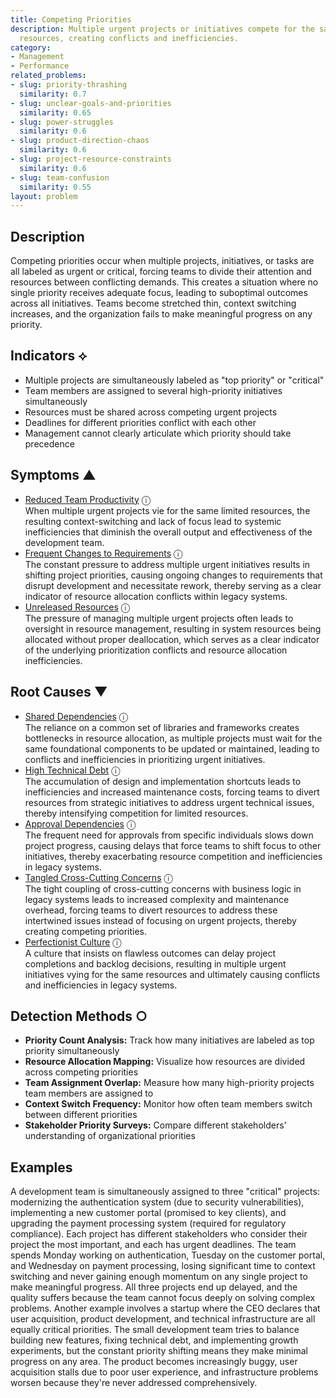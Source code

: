 ```yaml
---
title: Competing Priorities
description: Multiple urgent projects or initiatives compete for the same limited
  resources, creating conflicts and inefficiencies.
category:
- Management
- Performance
related_problems:
- slug: priority-thrashing
  similarity: 0.7
- slug: unclear-goals-and-priorities
  similarity: 0.65
- slug: power-struggles
  similarity: 0.6
- slug: product-direction-chaos
  similarity: 0.6
- slug: project-resource-constraints
  similarity: 0.6
- slug: team-confusion
  similarity: 0.55
layout: problem
---
```


## Description

Competing priorities occur when multiple projects, initiatives, or tasks are all labeled as urgent or critical, forcing teams to divide their attention and resources between conflicting demands. This creates a situation where no single priority receives adequate focus, leading to suboptimal outcomes across all initiatives. Teams become stretched thin, context switching increases, and the organization fails to make meaningful progress on any priority.


## Indicators ⟡

- Multiple projects are simultaneously labeled as "top priority" or "critical"
- Team members are assigned to several high-priority initiatives simultaneously
- Resources must be shared across competing urgent projects
- Deadlines for different priorities conflict with each other
- Management cannot clearly articulate which priority should take precedence


## Symptoms ▲

- [Reduced Team Productivity](reduced-team-productivity.md) <span class="info-tooltip" title="Confidence: 0.437, Strength: 0.666">ⓘ</span>
<br/>  When multiple urgent projects vie for the same limited resources, the resulting context-switching and lack of focus lead to systemic inefficiencies that diminish the overall output and effectiveness of the development team.
- [Frequent Changes to Requirements](frequent-changes-to-requirements.md) <span class="info-tooltip" title="Confidence: 0.422, Strength: 0.648">ⓘ</span>
<br/>  The constant pressure to address multiple urgent initiatives results in shifting project priorities, causing ongoing changes to requirements that disrupt development and necessitate rework, thereby serving as a clear indicator of resource allocation conflicts within legacy systems.
- [Unreleased Resources](unreleased-resources.md) <span class="info-tooltip" title="Confidence: 0.338, Strength: 0.563">ⓘ</span>
<br/>  The pressure of managing multiple urgent projects often leads to oversight in resource management, resulting in system resources being allocated without proper deallocation, which serves as a clear indicator of the underlying prioritization conflicts and resource allocation inefficiencies.

## Root Causes ▼

- [Shared Dependencies](shared-dependencies.md) <span class="info-tooltip" title="Confidence: 0.384, Strength: 0.880">ⓘ</span>
<br/>  The reliance on a common set of libraries and frameworks creates bottlenecks in resource allocation, as multiple projects must wait for the same foundational components to be updated or maintained, leading to conflicts and inefficiencies in prioritizing urgent initiatives.
- [High Technical Debt](high-technical-debt.md) <span class="info-tooltip" title="Confidence: 0.329, Strength: 0.834">ⓘ</span>
<br/>  The accumulation of design and implementation shortcuts leads to inefficiencies and increased maintenance costs, forcing teams to divert resources from strategic initiatives to address urgent technical issues, thereby intensifying competition for limited resources.
- [Approval Dependencies](approval-dependencies.md) <span class="info-tooltip" title="Confidence: 0.325, Strength: 0.730">ⓘ</span>
<br/>  The frequent need for approvals from specific individuals slows down project progress, causing delays that force teams to shift focus to other initiatives, thereby exacerbating resource competition and inefficiencies in legacy systems.
- [Tangled Cross-Cutting Concerns](tangled-cross-cutting-concerns.md) <span class="info-tooltip" title="Confidence: 0.309, Strength: 0.848">ⓘ</span>
<br/>  The tight coupling of cross-cutting concerns with business logic in legacy systems leads to increased complexity and maintenance overhead, forcing teams to divert resources to address these intertwined issues instead of focusing on urgent projects, thereby creating competing priorities.
- [Perfectionist Culture](perfectionist-culture.md) <span class="info-tooltip" title="Confidence: 0.305, Strength: 0.828">ⓘ</span>
<br/>  A culture that insists on flawless outcomes can delay project completions and backlog decisions, resulting in multiple urgent initiatives vying for the same resources and ultimately causing conflicts and inefficiencies in legacy systems.

## Detection Methods ○

- **Priority Count Analysis:** Track how many initiatives are labeled as top priority simultaneously
- **Resource Allocation Mapping:** Visualize how resources are divided across competing priorities
- **Team Assignment Overlap:** Measure how many high-priority projects team members are assigned to
- **Context Switch Frequency:** Monitor how often team members switch between different priorities
- **Stakeholder Priority Surveys:** Compare different stakeholders' understanding of organizational priorities


## Examples

A development team is simultaneously assigned to three "critical" projects: modernizing the authentication system (due to security vulnerabilities), implementing a new customer portal (promised to key clients), and upgrading the payment processing system (required for regulatory compliance). Each project has different stakeholders who consider their project the most important, and each has urgent deadlines. The team spends Monday working on authentication, Tuesday on the customer portal, and Wednesday on payment processing, losing significant time to context switching and never gaining enough momentum on any single project to make meaningful progress. All three projects end up delayed, and the quality suffers because the team cannot focus deeply on solving complex problems. Another example involves a startup where the CEO declares that user acquisition, product development, and technical infrastructure are all equally critical priorities. The small development team tries to balance building new features, fixing technical debt, and implementing growth experiments, but the constant priority shifting means they make minimal progress on any area. The product becomes increasingly buggy, user acquisition stalls due to poor user experience, and infrastructure problems worsen because they're never addressed comprehensively.
